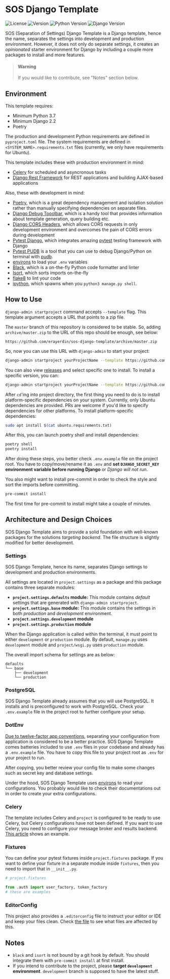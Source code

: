 # SOS Django Template

![License](https://img.shields.io/badge/license-WTFPL-black.svg)
![Version](https://img.shields.io/badge/version-0.5.2-green.svg)
![Python Version](https://img.shields.io/badge/-python%203.7%2B-blue.svg)
![Django Version](https://img.shields.io/badge/-django%202.2%2B-0C4B33.svg)

SOS (Separation of Settings) Django Template is a Django template, hence the name, separates the settings into development and production environment. However, it does not only do separate settings, it creates an _opinionated_ starter environment for Django by including a couple more packages to install and more features.

 > #### Warning
 >
 > If you would like to contribute, see "Notes" section below.

## Environment

This template requires:

- Minimum Python 3.7
- Minimum Django 2.2
- Poetry

The production and development Python requirements are defined in `pyproject.toml` file. The system requirements are defined in `<SYSTEM_NAME>.requirements.txt` files (currently, we only have requirements for Ubuntu).

This template includes these with production environment in mind:

- [Celery](https://docs.celeryproject.org/en/latest/) for scheduled and asyncronous tasks
- [Django Rest Framework](http://django-rest-framework.org/) for REST applications and building AJAX-based applications

Also, these with development in mind:

- [Poetry](https://python-poetry.org/), which is a great dependency management and isolation solution rather than manually specifying dependencies on separate files.
- [Django Debug Tooolbar](https://django-debug-toolbar.readthedocs.io/en/latest/installation.html#getting-the-code), which is a handy tool that provides information about template generation, query building etc.
- [Django CORS Headers](https://github.com/ottoyiu/django-cors-headers), which allows CORS requests in only development environment and overcomes the pain of CORS errors during development
- [Pytest Django](https://pytest-django.readthedocs.io/en/latest/), which integrates amazing [pytest](https://docs.pytest.org/en/latest/) testing framework with Django
- [Pytest PUDB](https://github.com/wronglink/pytest-pudb) is a tool that you can
use to debug Django/Python on terminal with [pudb](https://github.com/inducer/pudb).
- [environs](https://github.com/sloria/environs) to load your `.env` variables
- [Black](https://black.readthedocs.io/en/stable/), which is a on-the-fly Python code formatter and linter
- [Isort](https://isort.readthedocs.io/en/latest/), which sorts imports on-the-fly
- [flake8](https://gitlab.com/pycqa/flake8) to lint your code
- [ipython](https://ipython.org/), which spawns when you `python3 manage.py shell`.

## How to Use

`django-admin startproject` command accepts `--template` flag. This template argument accepts a URL that points to a zip file.

The `master` branch of this repository is considered to be stable. So, adding `archive/master.zip` to the URL of this repo should be enough, see below:

```
https://github.com/erayerdin/sos-django-template/archive/master.zip
```

So, now you can use this URL with `django-admin` to start your project:

```bash
django-admin startproject yourProjectName --template https://github.com/erayerdin/sos-django-template/archive/master.zip
```

You can also view [releases](https://github.com/erayerdin/sos-django-template/releases) and select specific one to install. To install a specific version, you can:

```bash
django-admin startproject yourProjectName --template https://github.com/erayerdin/sos-django-template/archive/refs/tags/<VERSION_HERE>.zip
```

After `cd`'ing into project directory, the first thing you need to do is to install platform-specific dependencies on your system. Currently, only Ubuntu dependencies are provided. PRs are welcome if you'd like to specify dependencies for other platforms. To install platform-specific dependencies:

```bash
sudo apt install $(cat ubuntu.requirements.txt)
```

After this, you can launch poetry shell and install dependencies:

```bash
poetry shell
poetry install
```

After doing these steps, you better check `.env.example`  file on the project root. You have to copy/move/rename it  as `.env` and **set `DJANGO_SECRET_KEY` environment  variable before running Django** or *Django will not run*.

You also might want to install pre-commit in order to check the style and sort the imports before committing.

```bash
pre-commit install
```

The first time for pre-commit to install might take a  couple of minutes.

## Architecture and Design Choices

SOS Django Template aims to provide a solid foundation with well-known packages for the solutions _targeting backend_. The file structure is slightly modified for better development.

### Settings

SOS Django Template, hence its name, separates Django settings to development and production environments.

All settings are located in `project.settings` as a package and this package contains three separate modules:

- **`project.settings.defaults` module:** This module
  contains _default_ settings that are generated with
  `django-admin startproject`.
- **`project.settings.base` module:** This module
  contains the settings in both _production_ and
  _development_ environment.
- **`project.settings.development` module**
- **`project.settings.production` module**

When the Django application is called within the terminal, it must point to either `development` or `production` module. By default, `manage.py` uses `development` module and `project/wsgi.py` uses `production` module.

The overall import schema for settings are as below:

```
defaults
└── base
    ├── development
    └── production
```

### PostgreSQL
SOS Django Template already assumes that you will use PostgreSQL. It installs and is preconfigured to work with PostgreSQL. Check your `.env.example` file in the project root to further configure your setup.

### DotEnv

[Due to twelve-factor app conventions](https://12factor.net/config), separating your configuration from application is considered to be a better practice. SOS Django Template comes batteries included to use `.env` files in your codebase and already has a `.env.example` file. You have to copy this file to your project root as `.env` for your project to run.

After copying, you better review your config file to make some changes such as secret key and database settings.

Under the hood, SOS Django Template uses [environs](https://github.com/sloria/environs#usage-with-django) to read your configurations. You probably would like to check their documentations out in order to create your extra configurations.

### Celery

The template includes Celery and `project` is configured to be ready to use Celery, but Celery configurations have not been defined. If you want to use Celery, you need to configure your message broker and results backend. [This article][django_celery_article] shows an example.

[django_celery_article]: https://realpython.com/asynchronous-tasks-with-django-and-celery/

### Fixtures

You can define your pytest fixtures inside `project.fixtures` package. If you want to define your fixture in a separate module inside `fixtures`, then you need to import that in `__init__.py`.

```python
# project.fixtures

from .auth import user_factory, token_factory
# these are examples
```

### EditorConfig

This project also provides a `.editorconfig` file to instruct your editor or IDE and keep your files clean. Check [the file](.editorconfig) to see what files are affected by this.

## Notes

- `black` and `isort` is not bound by a git hook by default. You should integrate them with `pre-commit install` at first install.
 - If you intend to contribute to the project, please **target `development` environment**. `development` branch is supposed to have the latest stuff.